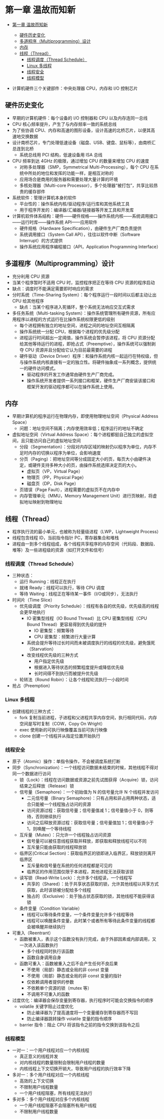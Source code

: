 # 第一章  温故而知新

- [第一章 温故而知新](#%E7%AC%AC%E4%B8%80%E7%AB%A0-%E6%B8%A9%E6%95%85%E8%80%8C%E7%9F%A5%E6%96%B0)
  - [硬件历史变化](#%E7%A1%AC%E4%BB%B6%E5%8E%86%E5%8F%B2%E5%8F%98%E5%8C%96)
  - [多道程序（Multiprogramming）设计](#%E5%A4%9A%E9%81%93%E7%A8%8B%E5%BA%8Fmultiprogramming%E8%AE%BE%E8%AE%A1)
  - [内存](#%E5%86%85%E5%AD%98)
  - [线程（Thread）](#%E7%BA%BF%E7%A8%8Bthread)
    - [线程调度（Thread Schedule）](#%E7%BA%BF%E7%A8%8B%E8%B0%83%E5%BA%A6thread-schedule)
    - [Linux 多线程](#linux-%E5%A4%9A%E7%BA%BF%E7%A8%8B)
    - [线程安全](#%E7%BA%BF%E7%A8%8B%E5%AE%89%E5%85%A8)
    - [线程模型](#%E7%BA%BF%E7%A8%8B%E6%A8%A1%E5%9E%8B)

- 计算机硬件三个关键部件：中央处理器 CPU，内存和 I/O 控制芯片

## 硬件历史变化

- 早期的计算机硬件：每个设备的 I/O 控制器和 CPU 以及内存连同一总线
- CPU 核心频率提升，产生了与内存频率一致的系统总线
- 为了些协调 CPU、内存和高速的图形设备，设计高速的北桥芯片，以便其高速地交换数据
- 设计南桥芯片，专门处理低速设备（磁盘、USB、键盘、鼠标等），由南桥汇总连到北桥
  - 系统总线用 PCI 结构，低速设备用 ISA 总线
- CPU 频率到达 4GHz 的极限，通过增加 CPU 的数量来增加 CPU 的速度
  - 对称多处理器（SMP，Symmetrical Multi-Processing），每个 CPU 在系统中所处的地位和发挥的功能一样，是相互对称的
  - 应用场合是商用的服务器和需要处理大量计算的环境
  - 多核处理器（Multi-core Processor），多个处理器“被打包”，共享比较昂贵的缓存部件
- 系统软件：管理计算机本身的软件
  - 平台性的：操作系统内核/驱动程序/运行库和其他系统工具
  - 用于程序开发的：编译器/汇编器/链接器等开发工具和开发库
- 计算机软件体系结构：硬件——硬件规格——操作系统内核——系统调用接口——运行时库——操作系统 API——应用软件
  - 硬件规格（Hardware Specification），由硬件生产厂商负责提供
  - 系统调用接口（System Call API），往往以软件中断（Software Interrupt）的方式提供
  - 操作系统应用程序编程接口（API，Application Programming Interface）

## 多道程序（Multiprogramming）设计

- 充分利用 CPU 资源
- 当某个程序暂时不适用 CPU 时，监控程序把正在等待 CPU 资源的程序启动
- 缺点：调度时不能满足需要即时响应的需求
- 分时系统（Time-Sharing System）：每个程序运行一段时间以后都主动让出 CPU 给其他程序
  - 缺点：当某个程序进入死循环，整个系统无法响应交互式需求
- 多任务系统（Multi-tasking System）：操作系统管理所有硬件资源，所有应用程序以进程的方式运行在比操作系统权限更低的级别
  - 每个进程拥有独立的地址空间，进程之间的地址空间互相隔离
  - 操作系统统一分配 CPU，根据每个进程的优先级分配
  - 进程运行时间超出一定阈值，操作系统会暂停该进程，将 CPU 资源分配给其他等待运行的进程，即抢占式（Preemptive），操作系统可以强制剥夺 CPU 资源并且分配给它认为目前最需要的进程
  - 硬件驱动（Device Driver）程序：和操作系统内核一起运行在特权级，但与操作系统内核直接有一定的独立性。将硬件抽象成一系列概念，提供统一的硬件访问模式。
    - 驱动程序的开发工作通常由硬件生产厂商完成。
    - 操作系统开发者提供一系列接口和框架，硬件生产厂商安装该接口和框架开发的驱动程序都可以在操作系统上使用。

## 内存

- 早期计算机的程序运行在物理内存，即使用物理地址空间（Physical Address Space）
  - 问题：地址空间不隔离；内存使用效率低；程序运行的地址不确定
- 虚拟地址空间（Virtual Address Space）：每个进程都挺自己独立的虚拟空间，且只能访问自己的虚拟地址空间
  - 分段（Segmentation）：分段对内存区域的映射仍以程序为单位，内存不足时内存的切换以程序为单位，会影响速度
  - 分页（Paging）：把地址空间等分成固定大小的页，每页大小由硬件决定，或硬件支持多种大小的页，由操作系统选择决定页的大小。
    - 虚拟页（VP，Virtual Page）
    - 物理页（PP，Physical Page）
    - 磁盘页（DP，Disk Page）
  - 页错误（Page Fault），进程需要的虚拟页不在内存中
  - 内存管理单元（MMU，Memory Management Unit）进行页映射，将虚拟地址映射到物理地址

## 线程（Thread）

- 程序执行流的最小单元，也被称为轻量级进程（LWP，Lightweight Process）
- 线程包含线程 ID，当前指令指针 PC，寄存器集合和堆栈
- 进程由一到多个线程组成，各个线程共享程序的内存空间（代码段、数据段、堆等）及一些进程级的资源（如打开文件和信号）

### 线程调度（Thread Schedule）

- 三种状态：
  - 运行 Running：线程正在执行
  - 就绪 Ready：线程可以执行，等待 CPU 调度
  - 等待 Waiting：线程正在等待某一事件（I/O或同步），无法执行
- 时间片（Time Slice）
  - 优先级调度（Priority Schedule）：线程有各自的优先级，优先级高的线程会更早地执行
    - IO 密集型线程（IO Bound Thread）比 CPU 密集型线程（CPU Bound Thread）更容易得到优先级的提升
      - IO 密集型：频繁等待
      - CPU 密集型：频繁进行大量计算
    - 系统会提升等待过长时间而未被调度执行的线程的优先级，避免饿死（Starvation）
    - 改变线程优先级的三种方式
      - 用户指定优先级
      - 根据进入等待状态的频繁程度提升或降低优先级
      - 长时间得不到执行而被提升优先级
  - 轮转法（Round Robin）：让各个线程轮流执行一小段时间
- 抢占（Preemption）

### Linux 多线程

- 创建线程的三种方式：
  - fork 复制当前进程，子进程和父进程共享内存空间，执行相同代码，内存空间是写时复制（COW，Copy On Wright）
  - exec 使用新的可执行映像覆盖当前可执行映像
  - clone 创建一个线程并从指定位置开始执行

### 线程安全

- 原子（Atomic）操作：单指令操作，不会被调度系统打断
- 同步（Synchronization）：一个线程访问数据未结束的时候，其他线程不得对同一个数据进行访问
  - 锁（Lock）：线程在访问数据或资源之前先试图获得（Acquire）锁，访问结束之后释放（Release）锁
  - 信号量（Semaphore）：一个初始值为 N 的信号量允许 N 个线程并发访问
    - 二元信号量（Binary Semaphore）：只有占用和非占用两种状态，适合只能被一个线程独占访问的资源
    - 访问资源过程：获取信号量；信号量值减 1；信号量值小于 0，则等待，否则继续执行
    - 访问之后释放资源过程：获取信号量；信号量值加 1；信号量值小于 1，则唤醒一个等待线程
  - 互斥量（Mutex）：只允许一个线程独占访问资源
    - 信号量可以被任意线程获取并释放，即获取和释放线程可以不同
    - 互斥量只能由获取的线程释放锁
  - 临界区(Critical Section)：获取临界区的锁即进入临界区，释放锁则离开临界区
    - 互斥量和信号量在系统的任何进程都是可见的
    - 临界区的作用范围仅限于本进程，其他进程无法获取该锁
  - 读写锁（Read-Write Lock）：允许多个线程读，一个线程写
    - 共享的（Shared）：处于共享状态获取的锁，允许其他线程以共享方式获取，此时该锁被分配给多个线程
    - 独占的（Exclusive）：处于独占状态获取的锁，其他线程不能获得该锁
  - 条件变量（Condition Variable）
    - 线程可以等待条件变量，一个条件变量允许多个线程等待
    - 线程可以唤醒条件变量，此时某个或者所有等待此条件变量的线程都会被唤醒并继续执行
- 可重入（Reentrant）
  - 函数被重入，表示这个函数没有执行完成，由于外部因素或内部调用，又一次进入该函数执行
    - 多个线程同时执行该函数
    - 函数自身调用自身
  - 函数可重入：函数被重入之后不会产生任何不良后果
    - 不使用（局部）静态或全局的非 const 变量
    - 不使用（局部）静态或全局的非 const 变量的指针
    - 仅依赖调用者提供的参数
    - 不依赖单个资源的锁（mutex 等）
    - 不调用不可重入的函数
- 过度优化：编译器会保存变量到寄存器，执行程序时可能会交换指令的顺序
  - volatile 关键字阻止过度优化
    - 防止编译器为了提高速度将一个变量缓存到寄存器而不写回
    - 防止编译器跳转操作 volatile 变量的指令顺序
  - barrier 指令：阻止 CPU 将该指令之前的指令交换到该指令之后

### 线程模型

- 一对一：一个用户线程对应一个内核线程
  - 真正意义的线程并发
  - 对内核线程的数量限制会限制用户线程的数量
  - 内核线程上下文切换开销大，导致用户线程的执行效率下降
- 多对一：多个用户线程对应一个内核线程
  - 高效的上下文切换
  - 不限制用户线程数量
  - 一个用户线程阻塞，所有线程无法执行
- 多对多：多个用户线程对应多个内核线程
  - 一个用户线程阻塞不会阻塞所有用户线程
  - 不限制用户线程数量